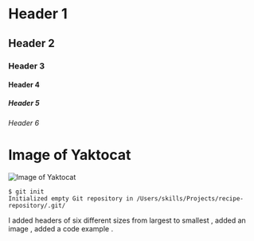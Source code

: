 # Header 1
## Header 2
### Header 3
#### Header 4
##### Header 5
###### Header 6

# Image of Yaktocat

![Image of Yaktocat](https://octodex.github.com/images/yaktocat.png)

```
$ git init
Initialized empty Git repository in /Users/skills/Projects/recipe-repository/.git/
```

I added headers of six different sizes from largest to smallest , added an image , added a code example .
